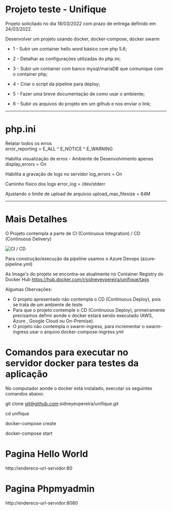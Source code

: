 # Projeto teste - Unifique

Projeto solicitado no dia 18/03/2022 com prazo de entrega definido em 24/03/2022.

Desenvolver um projeto usando docker, docker-compose, docker swarm

- 1 - Subir um container  hello word básico com php 5.6;

- 2 - Detalhar as configurações utilizadas do php.ini;

- 3 - Subir um container com banco mysql/mariaDB que comunique com o container php;

- 4 - Criar o script da  pipeline para deploy; 

- 5 - Fazer uma breve documentação de como usar o ambiente;

- 6 - Subir os arquivos do projeto em um github e nos enviar o link;

-----------------------------------------------------------------------------------

# php.ini
Relatar todos os erros  
error_reporting = E_ALL ^ E_NOTICE ^ E_WARNING

Habilita visualização de erros - Ambiente de Desenvolvimento apenas
display_errors = On

Habilita a gravação de logs no servidor
log_errors = On

Caminho fisico dos logs
error_log = /dev/stderr

Ajustando o limite de upload de arquivos
upload_max_filesize = 64M

-----------------------------------------------------------------------------------

# Mais Detalhes
O Projeto contempla a parte de CI (Continuous Integration) / CD (Continuous Delivery) 

![CI / CD](https://wac-cdn.atlassian.com/dam/jcr:b2a6d1a7-1a60-4c77-aa30-f3eb675d6ad6/ci%20cd%20asset%20updates%20.007.png?cdnVersion=278)

Para construção/execução da pipeline usamos o Azure Devops (azure-pipeline.yml)

As Image's do projeto se encontra-se atualmente no Container Registry do Docker Hub
https://hub.docker.com/r/sidneyevpereira/unifique/tags

Algumas Obervações: 
- O projeto apresentado não contempla o CD (Continuous Deploy), pois se trata de um ambiente de teste.
- Para que o projeto contemple o CD (Continuous Deploy), primeiramente precisamos definir aonde o docker estará sendo executado (AWS, Azure , Google Cloud ou On-Premise).
- O projeto não contempla o swarm-ingress, para incrementar o swarm-ingress usar o arquivo docker-compose-ingress.yml

# Comandos para executar no servidor docker para testes da aplicação

No computador aonde o docker está instalado, executar os seguintes comandos abaixo:

git clone git@github.com:sidneyevpereira/unifique.git

cd unifique

docker-compose create

docker-compose start

# Pagina Hello World
http://endereco-url-servidor:80

# Pagina Phpmyadmin
http://endereco-url-servidor:8080


